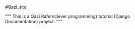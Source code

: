 #Qazi_site

""" This is a Qazi Rafeh(clever programming)
tutorial (Django Documentation) project. """
